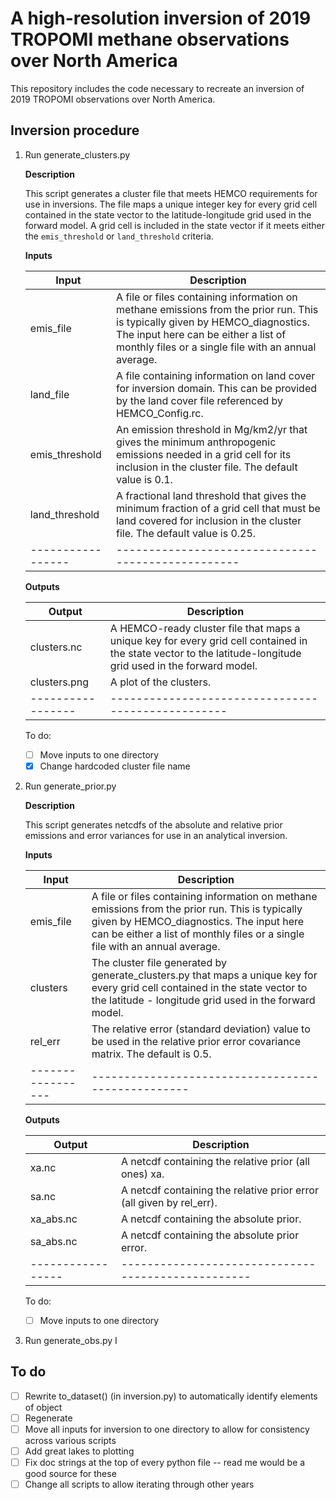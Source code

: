 # A high-resolution inversion of 2019 TROPOMI methane observations over North America

This repository includes the code necessary to recreate an inversion of 2019
TROPOMI observations over North America.

## Inversion procedure
1. Run generate_clusters.py

   **Description**

   This script generates a cluster file that meets HEMCO requirements for use in inversions. The file maps a unique integer key for every grid cell contained in the state vector to the latitude-longitude grid used in the forward model. A grid cell is included in the state vector if it meets either the `emis_threshold` or `land_threshold` criteria.

   **Inputs**

   | Input             | Description                                        |
   | ----------------- | -------------------------------------------------- |
   | emis_file | A file or files containing information on methane emissions from the prior run. This is typically given by HEMCO_diagnostics. The input here can be either a list of monthly files or a single file with an annual average. |
   | land_file | A file containing information on land cover for inversion domain. This can be provided by the land cover file referenced by HEMCO_Config.rc. |
   | emis_threshold | An emission threshold in Mg/km2/yr that gives the minimum anthropogenic emissions needed in a grid cell for its inclusion in the cluster file. The default value is 0.1. |
   | land_threshold | A fractional land threshold that gives the minimum fraction of a grid cell that must be land covered for inclusion in the cluster file. The default value is 0.25. |
   | ----------------- | -------------------------------------------------- |

   **Outputs**

   | Output            | Description                                        |
   | ----------------- | -------------------------------------------------- |
   | clusters.nc | A HEMCO-ready cluster file that maps a unique key for every grid cell contained in the state vector to the latitude-longitude grid used in the forward model. |
   | clusters.png | A plot of the clusters. |
   | ----------------- | -------------------------------------------------- |

   To do:
   - [ ] Move inputs to one directory
   - [x] Change hardcoded cluster file name

2. Run generate_prior.py

   **Description**

   This script generates netcdfs of the absolute and relative prior emissions and error variances for use in an analytical inversion.

   **Inputs**

   | Input             | Description                                        |
   | ----------------- | -------------------------------------------------- |
   | emis_file | A file or files containing information on methane  emissions from the prior run. This is typically given by HEMCO_diagnostics. The input here can be either a list of monthly files or a single file with an annual average. |
   | clusters | The cluster file generated by generate_clusters.py that maps a unique key for every grid cell contained in the state vector to the latitude - longitude grid used in the forward model. |
   | rel_err | The relative error (standard deviation) value to be used in the relative prior error covariance matrix. The default is 0.5. |
   | ----------------- | -------------------------------------------------- |

   **Outputs**

   | Output            | Description                                        |
   | ----------------- | -------------------------------------------------- |
   | xa.nc | A netcdf containing the relative prior (all ones) xa. |
   | sa.nc | A netcdf containing the relative prior error (all given by rel_err). |
   | xa_abs.nc | A netcdf containing the absolute prior. |
   | sa_abs.nc | A netcdf containing the absolute prior error. |
   | ----------------- | -------------------------------------------------- |

   To do:
   - [ ] Move inputs to one directory

3. Run generate_obs.py
   I

## To do
- [ ] Rewrite to_dataset() (in inversion.py) to automatically identify elements of object
- [ ] Regenerate
- [ ] Move all inputs for inversion to one directory to allow for consistency across
      various scripts
- [ ] Add great lakes to plotting
- [ ] Fix doc strings at the top of every python file -- read me would be a good source for these
- [ ] Change all scripts to allow iterating through other years
